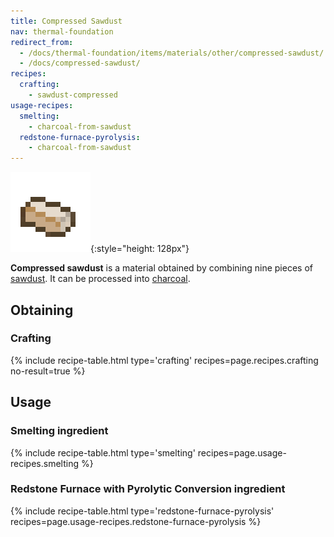 ```yaml
---
title: Compressed Sawdust
nav: thermal-foundation
redirect_from:
  - /docs/thermal-foundation/items/materials/other/compressed-sawdust/
  - /docs/compressed-sawdust/
recipes:
  crafting:
    - sawdust-compressed
usage-recipes:
  smelting:
    - charcoal-from-sawdust
  redstone-furnace-pyrolysis:
    - charcoal-from-sawdust
---
```


![Compressed sawdust](/assets/images/thermal-foundation/sawdust-compressed.png){:style="height: 128px"}


**Compressed sawdust** is a material obtained by combining nine pieces of
[sawdust](/docs/thermal-foundation/sawdust/). It can be processed into
[charcoal](https://minecraft.gamepedia.com/Charcoal).


Obtaining
---------

### Crafting
{% include recipe-table.html type='crafting' recipes=page.recipes.crafting no-result=true %}


Usage
-----

### Smelting ingredient
{% include recipe-table.html type='smelting' recipes=page.usage-recipes.smelting %}

### Redstone Furnace with Pyrolytic Conversion ingredient
{% include recipe-table.html type='redstone-furnace-pyrolysis' recipes=page.usage-recipes.redstone-furnace-pyrolysis %}

